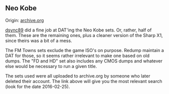 ## Neo Kobe
Origin: [archive.org](https://archive.org/details/softwarecapsules_consoles?tab=collection&query=neo+kobe)

[dsync89](https://github.com/dsync89/) did a fine job at DAT'ing the Neo Kobe sets. Or, rather, half of them. These are the remaining ones, plus a cleaner version of the Sharp X1, since theirs was a bit of a mess.

The FM Towns sets exclude the game ISO's on purpose. Redump maintain a DAT for those, so it seems rather irrelevant to make one based on old dumps. The "FD and HD" set also includes any CMOS dumps and whatever else would be necessary to run a given title.

The sets used were all uploaded to archive.org by someone who later deleted their account. The link above will give you the most relevant search (look for the date 2016-02-25).
